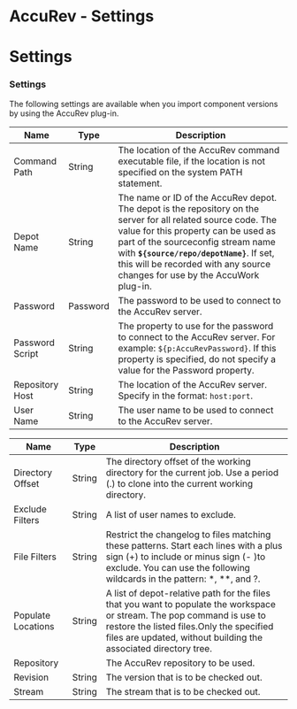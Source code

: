 
AccuRev - Settings
==================

# Settings


### Settings




The following settings are available when you import component versions by using the AccuRev plug-in.


| Name | Type | Description |
| --- | --- | --- |
| Command Path | String | The location of the AccuRev command executable file, if the location is not specified on the system PATH statement. |
| Depot Name | String | The name or ID of the AccuRev depot. The depot is the repository on the server for all related source code. The value for this property can be used as part of the sourceconfig stream name with **``${source/repo/depotName}``**. If set, this will be recorded with any source changes for use by the AccuWork plug-in. |
| Password | Password | The password to be used to connect to the AccuRev server. |
| Password Script | String | The property to use for the password to connect to the AccuRev server. For example: ``${p:AccuRevPassword}``. If this property is specified, do not specify a value for the Password property. |
| Repository Host | String | The location of the AccuRev server. Specify in the format: `host:port`. |
| User Name | String | The user name to be used to connect to the AccuRev server. |


| Name | Type | Description |
| --- | --- | --- |
| Directory Offset | String | The directory offset of the working directory for the current job. Use a period (.) to clone into the current working directory. |
| Exclude Filters | String | A list of user names to exclude. |
| File Filters | String | Restrict the changelog to files matching these patterns. Start each lines with a plus sign (+) to include or minus sign (- )to exclude. You can use the following wildcards in the pattern: \*, \*\*, and ?. |
| Populate Locations | String | A list of depot-relative path for the files that you want to populate the workspace or stream. The pop command is use to restore the listed files.Only the specified files are updated, without building the associated directory tree. |
| Repository |  | The AccuRev repository to be used. |
| Revision | String | The version that is to be checked out. |
| Stream | String | The stream that is to be checked out. |



